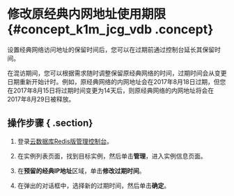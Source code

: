 # 修改原经典内网地址使用期限 {#concept_k1m_jcg_vdb .concept}

设置经典网络访问地址的保留时间后，您可以在过期前通过控制台延长其保留时间。

在混访期间，您可以根据需求随时调整保留原经典网络的时间，过期时间会从变更日期重新开始计时。例如，原经典网络的内网地址会在2017年8月18日过期，但您在2017年8月15日将过期时间变更为14天后，则原经典网络的内网地址将会在2017年8月29日被释放。

## 操作步骤 { .section}

1.  登录[云数据库Redis版管理控制台](https://kvstore.console.aliyun.com/)。
2.  在实例列表页面，找到目标实例，然后单击**管理**，进入实例信息页面。
3.  在**预留的经典IP地址**区域，单击**修改过期时间**。

     

4.  在弹出的对话框中，选择新的过期时间，然后单击**确定**。

     


